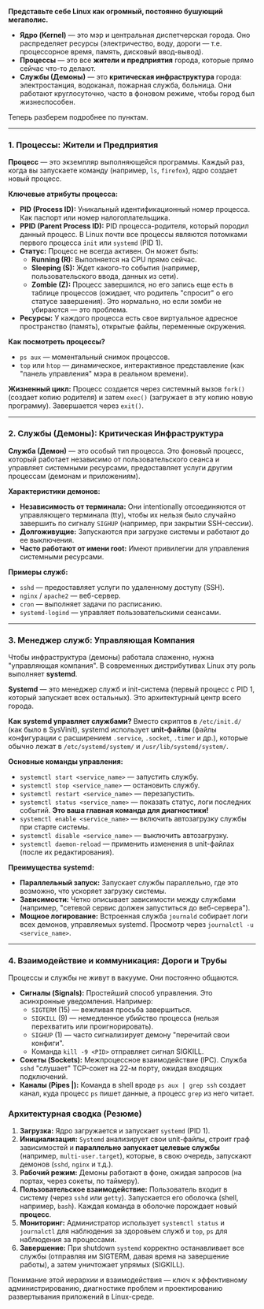 **Представьте себе Linux как огромный, постоянно бушующий мегаполис.**

*   **Ядро (Kernel)** — это мэр и центральная диспетчерская города. Оно распределяет ресурсы (электричество, воду, дороги — т.е. процессорное время, память, дисковый ввод-вывод).
*   **Процессы** — это все **жители и предприятия** города, которые прямо сейчас что-то делают.
*   **Службы (Демоны)** — это **критическая инфраструктура** города: электростанция, водоканал, пожарная служба, больница. Они работают круглосуточно, часто в фоновом режиме, чтобы город был жизнеспособен.

Теперь разберем подробнее по пунктам.

---

### 1. Процессы: Жители и Предприятия

**Процесс** — это экземпляр выполняющейся программы. Каждый раз, когда вы запускаете команду (например, `ls`, `firefox`), ядро создает новый процесс.

**Ключевые атрибуты процесса:**
*   **PID (Process ID):** Уникальный идентификационный номер процесса. Как паспорт или номер налогоплательщика.
*   **PPID (Parent Process ID):** PID процесса-родителя, который породил данный процесс. В Linux почти все процессы являются потомками первого процесса `init` или `systemd` (PID 1).
*   **Статус:** Процесс не всегда активен. Он может быть:
    *   **Running (R):** Выполняется на CPU прямо сейчас.
    *   **Sleeping (S):** Ждет какого-то события (например, пользовательского ввода, данных из сети).
    *   **Zombie (Z):** Процесс завершился, но его запись еще есть в таблице процессов (ожидает, что родитель "спросит" о его статусе завершения). Это нормально, но если зомби не убираются — это проблема.
*   **Ресурсы:** У каждого процесса есть свое виртуальное адресное пространство (память), открытые файлы, переменные окружения.

**Как посмотреть процессы?**
*   `ps aux` — моментальный снимок процессов.
*   `top` или `htop` — динамическое, интерактивное представление (как "панель управления" мэра в реальном времени).

**Жизненный цикл:** Процесс создается через системный вызов `fork()` (создает копию родителя) и затем `exec()` (загружает в эту копию новую программу). Завершается через `exit()`.

---

### 2. Службы (Демоны): Критическая Инфраструктура

**Служба (Демон)** — это особый тип процесса. Это фоновый процесс, который работает независимо от пользовательского сеанса и управляет системными ресурсами, предоставляет услуги другим процессам (демонам и приложениям).

**Характеристики демонов:**
*   **Независимость от терминала:** Они intentionally отсоединяются от управляющего терминала (tty), чтобы их нельзя было случайно завершить по сигналу `SIGHUP` (например, при закрытии SSH-сессии).
*   **Долгоживущие:** Запускаются при загрузке системы и работают до ее выключения.
*   **Часто работают от имени root:** Имеют привилегии для управления системными ресурсами.

**Примеры служб:**
*   `sshd` — предоставляет услуги по удаленному доступу (SSH).
*   `nginx` / `apache2` — веб-сервер.
*   `cron` — выполняет задачи по расписанию.
*   `systemd-logind` — управляет пользовательскими сеансами.

---

### 3. Менеджер служб: Управляющая Компания

Чтобы инфраструктура (демоны) работала слаженно, нужна "управляющая компания". В современных дистрибутивах Linux эту роль выполняет **systemd**.

**Systemd** — это менеджер служб и init-система (первый процесс с PID 1, который запускает всех остальных). Это архитектурный центр всего города.

**Как systemd управляет службами?**
Вместо скриптов в `/etc/init.d/` (как было в SysVinit), systemd использует **unit-файлы** (файлы конфигурации с расширением `.service`, `.socket`, `.timer` и др.), которые обычно лежат в `/etc/systemd/system/` и `/usr/lib/systemd/system/`.

**Основные команды управления:**
*   `systemctl start <service_name>` — запустить службу.
*   `systemctl stop <service_name>` — остановить службу.
*   `systemctl restart <service_name>` — перезапустить.
*   `systemctl status <service_name>` — показать статус, логи последних событий. **Это ваша главная команда для диагностики!**
*   `systemctl enable <service_name>` — включить автозагрузку службы при старте системы.
*   `systemctl disable <service_name>` — выключить автозагрузку.
*   `systemctl daemon-reload` — применить изменения в unit-файлах (после их редактирования).

**Преимущества systemd:**
*   **Параллельный запуск:** Запускает службы параллельно, где это возможно, что ускоряет загрузку системы.
*   **Зависимости:** Четко описывает зависимости между службами (например, "сетевой сервис должен запуститься до веб-сервера").
*   **Мощное логирование:** Встроенная служба `journald` собирает логи всех демонов, управляемых systemd. Просмотр через `journalctl -u <service_name>`.

---

### 4. Взаимодействие и коммуникация: Дороги и Трубы

Процессы и службы не живут в вакууме. Они постоянно общаются.

*   **Сигналы (Signals):** Простейший способ управления. Это асинхронные уведомления. Например:
    *   `SIGTERM` (15) — вежливая просьба завершиться.
    *   `SIGKILL` (9) — немедленное убийство процесса (нельзя перехватить или проигнорировать).
    *   `SIGHUP` (1) — часто сигнализирует демону "перечитай свои конфиги".
    *   Команда `kill -9 <PID>` отправляет сигнал SIGKILL.
*   **Сокеты (Sockets):** Межпроцессное взаимодействие (IPC). Служба `sshd` "слушает" TCP-сокет на 22-м порту, ожидая входящих подключений.
*   **Каналы (Pipes |):** Команда в shell вроде `ps aux | grep ssh` создает канал, куда процесс `ps` пишет данные, а процесс `grep` из него читает.

### Архитектурная сводка (Резюме)

1.  **Загрузка:** Ядро загружается и запускает `systemd` (PID 1).
2.  **Инициализация:** `Systemd` анализирует свои unit-файлы, строит граф зависимостей и **параллельно запускает целевые службы** (например, `multi-user.target`), которые, в свою очередь, запускают демонов (`sshd`, `nginx` и т.д.).
3.  **Рабочий режим:** Демоны работают в фоне, ожидая запросов (на портах, через сокеты, по таймеру).
4.  **Пользовательское взаимодействие:** Пользователь входит в систему (через `sshd` или `getty`). Запускается его оболочка (shell, например, `bash`). Каждая команда в оболочке порождает новый **процесс**.
5.  **Мониторинг:** Администратор использует `systemctl status` и `journalctl` для наблюдения за здоровьем служб и `top`, `ps` для наблюдения за процессами.
6.  **Завершение:** При shutdown `systemd` корректно останавливает все службы (отправляя им SIGTERM, давая время на завершение работы), а затем уничтожает упрямых (SIGKILL).

Понимание этой иерархии и взаимодействия — ключ к эффективному администрированию, диагностике проблем и проектированию развертывания приложений в Linux-среде.
